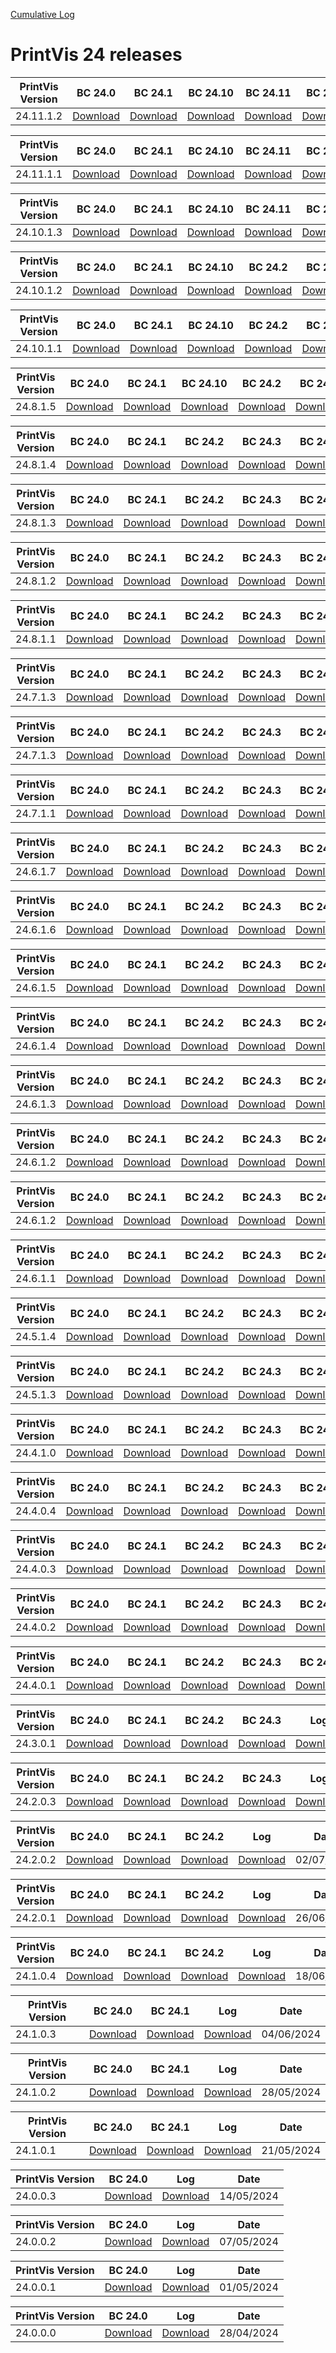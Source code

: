 [Cumulative Log](https://printvis.blob.core.windows.net/releases/pv365bc-24/PrintVis%2024%20release%20log.csv)
# PrintVis 24 releases
|PrintVis Version|BC 24.0 | BC 24.1 | BC 24.10 | BC 24.11 | BC 24.2 | BC 24.3 | BC 24.4 | BC 24.5 | BC 24.6 | BC 24.7 | BC 24.8 | BC 24.9 |Log|Date|
|---|---| ---| ---| ---| ---| ---| ---| ---| ---| ---| ---| ---|---|---|
|24.11.1.2|[Download](https://printvis.blob.core.windows.net/releases/pv365bc-24/24.11/1.2/24.0%20RuntimePackages.zip)| [Download](https://printvis.blob.core.windows.net/releases/pv365bc-24/24.11/1.2/24.1%20RuntimePackages.zip)| [Download](https://printvis.blob.core.windows.net/releases/pv365bc-24/24.11/1.2/24.10%20RuntimePackages.zip)| [Download](https://printvis.blob.core.windows.net/releases/pv365bc-24/24.11/1.2/24.11%20RuntimePackages.zip)| [Download](https://printvis.blob.core.windows.net/releases/pv365bc-24/24.11/1.2/24.2%20RuntimePackages.zip)| [Download](https://printvis.blob.core.windows.net/releases/pv365bc-24/24.11/1.2/24.3%20RuntimePackages.zip)| [Download](https://printvis.blob.core.windows.net/releases/pv365bc-24/24.11/1.2/24.4%20RuntimePackages.zip)| [Download](https://printvis.blob.core.windows.net/releases/pv365bc-24/24.11/1.2/24.5%20RuntimePackages.zip)| [Download](https://printvis.blob.core.windows.net/releases/pv365bc-24/24.11/1.2/24.6%20RuntimePackages.zip)| [Download](https://printvis.blob.core.windows.net/releases/pv365bc-24/24.11/1.2/24.7%20RuntimePackages.zip)| [Download](https://printvis.blob.core.windows.net/releases/pv365bc-24/24.11/1.2/24.8%20RuntimePackages.zip)| [Download](https://printvis.blob.core.windows.net/releases/pv365bc-24/24.11/1.2/24.9%20RuntimePackages.zip)|[Download](https://printvis.blob.core.windows.net/releases/pv365bc-24/24.11/1.2/24.11.1.2%20release%20log.csv)|26/03/2025|

|PrintVis Version|BC 24.0 | BC 24.1 | BC 24.10 | BC 24.11 | BC 24.2 | BC 24.3 | BC 24.4 | BC 24.5 | BC 24.6 | BC 24.7 | BC 24.8 | BC 24.9 |Log|Date|
|---|---| ---| ---| ---| ---| ---| ---| ---| ---| ---| ---| ---|---|---|
|24.11.1.1|[Download](https://printvis.blob.core.windows.net/releases/pv365bc-24/24.11/1.1/24.0%20RuntimePackages.zip)| [Download](https://printvis.blob.core.windows.net/releases/pv365bc-24/24.11/1.1/24.1%20RuntimePackages.zip)| [Download](https://printvis.blob.core.windows.net/releases/pv365bc-24/24.11/1.1/24.10%20RuntimePackages.zip)| [Download](https://printvis.blob.core.windows.net/releases/pv365bc-24/24.11/1.1/24.11%20RuntimePackages.zip)| [Download](https://printvis.blob.core.windows.net/releases/pv365bc-24/24.11/1.1/24.2%20RuntimePackages.zip)| [Download](https://printvis.blob.core.windows.net/releases/pv365bc-24/24.11/1.1/24.3%20RuntimePackages.zip)| [Download](https://printvis.blob.core.windows.net/releases/pv365bc-24/24.11/1.1/24.4%20RuntimePackages.zip)| [Download](https://printvis.blob.core.windows.net/releases/pv365bc-24/24.11/1.1/24.5%20RuntimePackages.zip)| [Download](https://printvis.blob.core.windows.net/releases/pv365bc-24/24.11/1.1/24.6%20RuntimePackages.zip)| [Download](https://printvis.blob.core.windows.net/releases/pv365bc-24/24.11/1.1/24.7%20RuntimePackages.zip)| [Download](https://printvis.blob.core.windows.net/releases/pv365bc-24/24.11/1.1/24.8%20RuntimePackages.zip)| [Download](https://printvis.blob.core.windows.net/releases/pv365bc-24/24.11/1.1/24.9%20RuntimePackages.zip)|[Download](https://printvis.blob.core.windows.net/releases/pv365bc-24/24.11/1.1/24.11.1.1%20release%20log.csv)|20/03/2025|

|PrintVis Version|BC 24.0 | BC 24.1 | BC 24.10 | BC 24.11 | BC 24.2 | BC 24.3 | BC 24.4 | BC 24.5 | BC 24.6 | BC 24.7 | BC 24.8 | BC 24.9 |Log|Date|
|---|---| ---| ---| ---| ---| ---| ---| ---| ---| ---| ---| ---|---|---|
|24.10.1.3|[Download](https://printvis.blob.core.windows.net/releases/pv365bc-24/24.10/1.3/24.0%20RuntimePackages.zip)| [Download](https://printvis.blob.core.windows.net/releases/pv365bc-24/24.10/1.3/24.1%20RuntimePackages.zip)| [Download](https://printvis.blob.core.windows.net/releases/pv365bc-24/24.10/1.3/24.10%20RuntimePackages.zip)| [Download](https://printvis.blob.core.windows.net/releases/pv365bc-24/24.10/1.3/24.11%20RuntimePackages.zip)| [Download](https://printvis.blob.core.windows.net/releases/pv365bc-24/24.10/1.3/24.2%20RuntimePackages.zip)| [Download](https://printvis.blob.core.windows.net/releases/pv365bc-24/24.10/1.3/24.3%20RuntimePackages.zip)| [Download](https://printvis.blob.core.windows.net/releases/pv365bc-24/24.10/1.3/24.4%20RuntimePackages.zip)| [Download](https://printvis.blob.core.windows.net/releases/pv365bc-24/24.10/1.3/24.5%20RuntimePackages.zip)| [Download](https://printvis.blob.core.windows.net/releases/pv365bc-24/24.10/1.3/24.6%20RuntimePackages.zip)| [Download](https://printvis.blob.core.windows.net/releases/pv365bc-24/24.10/1.3/24.7%20RuntimePackages.zip)| [Download](https://printvis.blob.core.windows.net/releases/pv365bc-24/24.10/1.3/24.8%20RuntimePackages.zip)| [Download](https://printvis.blob.core.windows.net/releases/pv365bc-24/24.10/1.3/24.9%20RuntimePackages.zip)|[Download](https://printvis.blob.core.windows.net/releases/pv365bc-24/24.10/1.3/24.10.1.3%20release%20log.csv)|12/03/2025|

|PrintVis Version|BC 24.0 | BC 24.1 | BC 24.10 | BC 24.2 | BC 24.3 | BC 24.4 | BC 24.5 | BC 24.6 | BC 24.7 | BC 24.8 | BC 24.9 |Log|Date|
|---|---| ---| ---| ---| ---| ---| ---| ---| ---| ---| ---|---|---|
|24.10.1.2|[Download](https://printvis.blob.core.windows.net/releases/pv365bc-24/24.10/1.2/24.0%20RuntimePackages.zip)| [Download](https://printvis.blob.core.windows.net/releases/pv365bc-24/24.10/1.2/24.1%20RuntimePackages.zip)| [Download](https://printvis.blob.core.windows.net/releases/pv365bc-24/24.10/1.2/24.10%20RuntimePackages.zip)| [Download](https://printvis.blob.core.windows.net/releases/pv365bc-24/24.10/1.2/24.2%20RuntimePackages.zip)| [Download](https://printvis.blob.core.windows.net/releases/pv365bc-24/24.10/1.2/24.3%20RuntimePackages.zip)| [Download](https://printvis.blob.core.windows.net/releases/pv365bc-24/24.10/1.2/24.4%20RuntimePackages.zip)| [Download](https://printvis.blob.core.windows.net/releases/pv365bc-24/24.10/1.2/24.5%20RuntimePackages.zip)| [Download](https://printvis.blob.core.windows.net/releases/pv365bc-24/24.10/1.2/24.6%20RuntimePackages.zip)| [Download](https://printvis.blob.core.windows.net/releases/pv365bc-24/24.10/1.2/24.7%20RuntimePackages.zip)| [Download](https://printvis.blob.core.windows.net/releases/pv365bc-24/24.10/1.2/24.8%20RuntimePackages.zip)| [Download](https://printvis.blob.core.windows.net/releases/pv365bc-24/24.10/1.2/24.9%20RuntimePackages.zip)|[Download](https://printvis.blob.core.windows.net/releases/pv365bc-24/24.10/1.2/24.10.1.2%20release%20log.csv)|05/03/2025|

|PrintVis Version|BC 24.0 | BC 24.1 | BC 24.10 | BC 24.2 | BC 24.3 | BC 24.4 | BC 24.5 | BC 24.6 | BC 24.7 | BC 24.8 | BC 24.9 |Log|Date|
|---|---| ---| ---| ---| ---| ---| ---| ---| ---| ---| ---|---|---|
|24.10.1.1|[Download](https://printvis.blob.core.windows.net/releases/pv365bc-24/24.10/1.1/24.0%20RuntimePackages.zip)| [Download](https://printvis.blob.core.windows.net/releases/pv365bc-24/24.10/1.1/24.1%20RuntimePackages.zip)| [Download](https://printvis.blob.core.windows.net/releases/pv365bc-24/24.10/1.1/24.10%20RuntimePackages.zip)| [Download](https://printvis.blob.core.windows.net/releases/pv365bc-24/24.10/1.1/24.2%20RuntimePackages.zip)| [Download](https://printvis.blob.core.windows.net/releases/pv365bc-24/24.10/1.1/24.3%20RuntimePackages.zip)| [Download](https://printvis.blob.core.windows.net/releases/pv365bc-24/24.10/1.1/24.4%20RuntimePackages.zip)| [Download](https://printvis.blob.core.windows.net/releases/pv365bc-24/24.10/1.1/24.5%20RuntimePackages.zip)| [Download](https://printvis.blob.core.windows.net/releases/pv365bc-24/24.10/1.1/24.6%20RuntimePackages.zip)| [Download](https://printvis.blob.core.windows.net/releases/pv365bc-24/24.10/1.1/24.7%20RuntimePackages.zip)| [Download](https://printvis.blob.core.windows.net/releases/pv365bc-24/24.10/1.1/24.8%20RuntimePackages.zip)| [Download](https://printvis.blob.core.windows.net/releases/pv365bc-24/24.10/1.1/24.9%20RuntimePackages.zip)|[Download](https://printvis.blob.core.windows.net/releases/pv365bc-24/24.10/1.1/24.10.1.1%20release%20log.csv)|17/02/2025|

|PrintVis Version|BC 24.0 | BC 24.1 | BC 24.10 | BC 24.2 | BC 24.3 | BC 24.4 | BC 24.5 | BC 24.6 | BC 24.7 | BC 24.8 | BC 24.9 |Log|Date|
|---|---| ---| ---| ---| ---| ---| ---| ---| ---| ---| ---|---|---|
|24.8.1.5|[Download](https://printvis.blob.core.windows.net/releases/pv365bc-24/24.8/1.5/24.0%20RuntimePackages.zip)| [Download](https://printvis.blob.core.windows.net/releases/pv365bc-24/24.8/1.5/24.1%20RuntimePackages.zip)| [Download](https://printvis.blob.core.windows.net/releases/pv365bc-24/24.8/1.5/24.10%20RuntimePackages.zip)| [Download](https://printvis.blob.core.windows.net/releases/pv365bc-24/24.8/1.5/24.2%20RuntimePackages.zip)| [Download](https://printvis.blob.core.windows.net/releases/pv365bc-24/24.8/1.5/24.3%20RuntimePackages.zip)| [Download](https://printvis.blob.core.windows.net/releases/pv365bc-24/24.8/1.5/24.4%20RuntimePackages.zip)| [Download](https://printvis.blob.core.windows.net/releases/pv365bc-24/24.8/1.5/24.5%20RuntimePackages.zip)| [Download](https://printvis.blob.core.windows.net/releases/pv365bc-24/24.8/1.5/24.6%20RuntimePackages.zip)| [Download](https://printvis.blob.core.windows.net/releases/pv365bc-24/24.8/1.5/24.7%20RuntimePackages.zip)| [Download](https://printvis.blob.core.windows.net/releases/pv365bc-24/24.8/1.5/24.8%20RuntimePackages.zip)| [Download](https://printvis.blob.core.windows.net/releases/pv365bc-24/24.8/1.5/24.9%20RuntimePackages.zip)|[Download](https://printvis.blob.core.windows.net/releases/pv365bc-24/24.8/1.5/24.8.1.5%20release%20log.csv)|07/02/2025|

|PrintVis Version|BC 24.0 | BC 24.1 | BC 24.2 | BC 24.3 | BC 24.4 | BC 24.5 | BC 24.6 | BC 24.7 | BC 24.8 | BC 24.9 |Log|Date|
|---|---| ---| ---| ---| ---| ---| ---| ---| ---| ---|---|---|
|24.8.1.4|[Download](https://printvis.blob.core.windows.net/releases/pv365bc-24/24.8/1.4/24.0%20RuntimePackages.zip)| [Download](https://printvis.blob.core.windows.net/releases/pv365bc-24/24.8/1.4/24.1%20RuntimePackages.zip)| [Download](https://printvis.blob.core.windows.net/releases/pv365bc-24/24.8/1.4/24.2%20RuntimePackages.zip)| [Download](https://printvis.blob.core.windows.net/releases/pv365bc-24/24.8/1.4/24.3%20RuntimePackages.zip)| [Download](https://printvis.blob.core.windows.net/releases/pv365bc-24/24.8/1.4/24.4%20RuntimePackages.zip)| [Download](https://printvis.blob.core.windows.net/releases/pv365bc-24/24.8/1.4/24.5%20RuntimePackages.zip)| [Download](https://printvis.blob.core.windows.net/releases/pv365bc-24/24.8/1.4/24.6%20RuntimePackages.zip)| [Download](https://printvis.blob.core.windows.net/releases/pv365bc-24/24.8/1.4/24.7%20RuntimePackages.zip)| [Download](https://printvis.blob.core.windows.net/releases/pv365bc-24/24.8/1.4/24.8%20RuntimePackages.zip)| [Download](https://printvis.blob.core.windows.net/releases/pv365bc-24/24.8/1.4/24.9%20RuntimePackages.zip)|[Download](https://printvis.blob.core.windows.net/releases/pv365bc-24/24.8/1.4/24.8.1.4%20release%20log.csv)|30/01/2025|

|PrintVis Version|BC 24.0 | BC 24.1 | BC 24.2 | BC 24.3 | BC 24.4 | BC 24.5 | BC 24.6 | BC 24.7 | BC 24.8 |Log|Date|
|---|---| ---| ---| ---| ---| ---| ---| ---| ---|---|---|
|24.8.1.3|[Download](https://printvis.blob.core.windows.net/releases/pv365bc-24/24.8/1.3/24.0%20RuntimePackages.zip)| [Download](https://printvis.blob.core.windows.net/releases/pv365bc-24/24.8/1.3/24.1%20RuntimePackages.zip)| [Download](https://printvis.blob.core.windows.net/releases/pv365bc-24/24.8/1.3/24.2%20RuntimePackages.zip)| [Download](https://printvis.blob.core.windows.net/releases/pv365bc-24/24.8/1.3/24.3%20RuntimePackages.zip)| [Download](https://printvis.blob.core.windows.net/releases/pv365bc-24/24.8/1.3/24.4%20RuntimePackages.zip)| [Download](https://printvis.blob.core.windows.net/releases/pv365bc-24/24.8/1.3/24.5%20RuntimePackages.zip)| [Download](https://printvis.blob.core.windows.net/releases/pv365bc-24/24.8/1.3/24.6%20RuntimePackages.zip)| [Download](https://printvis.blob.core.windows.net/releases/pv365bc-24/24.8/1.3/24.7%20RuntimePackages.zip)| [Download](https://printvis.blob.core.windows.net/releases/pv365bc-24/24.8/1.3/24.8%20RuntimePackages.zip)|[Download](https://printvis.blob.core.windows.net/releases/pv365bc-24/24.8/1.3/24.8.1.3%20release%20log.csv)|22/01/2025|

|PrintVis Version|BC 24.0 | BC 24.1 | BC 24.2 | BC 24.3 | BC 24.4 | BC 24.5 | BC 24.6 | BC 24.7 | BC 24.8 |Log|Date|
|---|---| ---| ---| ---| ---| ---| ---| ---| ---|---|---|
|24.8.1.2|[Download](https://printvis.blob.core.windows.net/releases/pv365bc-24/24.8/1.2/24.0%20RuntimePackages.zip)| [Download](https://printvis.blob.core.windows.net/releases/pv365bc-24/24.8/1.2/24.1%20RuntimePackages.zip)| [Download](https://printvis.blob.core.windows.net/releases/pv365bc-24/24.8/1.2/24.2%20RuntimePackages.zip)| [Download](https://printvis.blob.core.windows.net/releases/pv365bc-24/24.8/1.2/24.3%20RuntimePackages.zip)| [Download](https://printvis.blob.core.windows.net/releases/pv365bc-24/24.8/1.2/24.4%20RuntimePackages.zip)| [Download](https://printvis.blob.core.windows.net/releases/pv365bc-24/24.8/1.2/24.5%20RuntimePackages.zip)| [Download](https://printvis.blob.core.windows.net/releases/pv365bc-24/24.8/1.2/24.6%20RuntimePackages.zip)| [Download](https://printvis.blob.core.windows.net/releases/pv365bc-24/24.8/1.2/24.7%20RuntimePackages.zip)| [Download](https://printvis.blob.core.windows.net/releases/pv365bc-24/24.8/1.2/24.8%20RuntimePackages.zip)|[Download](https://printvis.blob.core.windows.net/releases/pv365bc-24/24.8/1.2/24.8.1.2%20release%20log.csv)|15/01/2025|

|PrintVis Version|BC 24.0 | BC 24.1 | BC 24.2 | BC 24.3 | BC 24.4 | BC 24.5 | BC 24.6 | BC 24.7 | BC 24.8 |Log|Date|
|---|---| ---| ---| ---| ---| ---| ---| ---| ---|---|---|
|24.8.1.1|[Download](https://printvis.blob.core.windows.net/releases/pv365bc-24/24.8/1.1/24.0%20RuntimePackages.zip)| [Download](https://printvis.blob.core.windows.net/releases/pv365bc-24/24.8/1.1/24.1%20RuntimePackages.zip)| [Download](https://printvis.blob.core.windows.net/releases/pv365bc-24/24.8/1.1/24.2%20RuntimePackages.zip)| [Download](https://printvis.blob.core.windows.net/releases/pv365bc-24/24.8/1.1/24.3%20RuntimePackages.zip)| [Download](https://printvis.blob.core.windows.net/releases/pv365bc-24/24.8/1.1/24.4%20RuntimePackages.zip)| [Download](https://printvis.blob.core.windows.net/releases/pv365bc-24/24.8/1.1/24.5%20RuntimePackages.zip)| [Download](https://printvis.blob.core.windows.net/releases/pv365bc-24/24.8/1.1/24.6%20RuntimePackages.zip)| [Download](https://printvis.blob.core.windows.net/releases/pv365bc-24/24.8/1.1/24.7%20RuntimePackages.zip)| [Download](https://printvis.blob.core.windows.net/releases/pv365bc-24/24.8/1.1/24.8%20RuntimePackages.zip)|[Download](https://printvis.blob.core.windows.net/releases/pv365bc-24/24.8/1.1/24.8.1.1%20release%20log.csv)|08/01/2025|

|PrintVis Version|BC 24.0 | BC 24.1 | BC 24.2 | BC 24.3 | BC 24.4 | BC 24.5 | BC 24.6 | BC 24.7 | BC 24.8 |Log|Date|
|---|---| ---| ---| ---| ---| ---| ---| ---| ---|---|---|
|24.7.1.3|[Download](https://printvis.blob.core.windows.net/releases/pv365bc-24/24.7/1.3/24.0%20RuntimePackages.zip)| [Download](https://printvis.blob.core.windows.net/releases/pv365bc-24/24.7/1.3/24.1%20RuntimePackages.zip)| [Download](https://printvis.blob.core.windows.net/releases/pv365bc-24/24.7/1.3/24.2%20RuntimePackages.zip)| [Download](https://printvis.blob.core.windows.net/releases/pv365bc-24/24.7/1.3/24.3%20RuntimePackages.zip)| [Download](https://printvis.blob.core.windows.net/releases/pv365bc-24/24.7/1.3/24.4%20RuntimePackages.zip)| [Download](https://printvis.blob.core.windows.net/releases/pv365bc-24/24.7/1.3/24.5%20RuntimePackages.zip)| [Download](https://printvis.blob.core.windows.net/releases/pv365bc-24/24.7/1.3/24.6%20RuntimePackages.zip)| [Download](https://printvis.blob.core.windows.net/releases/pv365bc-24/24.7/1.3/24.7%20RuntimePackages.zip)| [Download](https://printvis.blob.core.windows.net/releases/pv365bc-24/24.7/1.3/24.8%20RuntimePackages.zip)|[Download](https://printvis.blob.core.windows.net/releases/pv365bc-24/24.7/1.3/24.7.1.3%20release%20log.csv)|24/12/2024|

|PrintVis Version|BC 24.0 | BC 24.1 | BC 24.2 | BC 24.3 | BC 24.4 | BC 24.5 | BC 24.6 | BC 24.7 | BC 24.8 |Log|Date|
|---|---| ---| ---| ---| ---| ---| ---| ---| ---|---|---|
|24.7.1.3|[Download](https://printvis.blob.core.windows.net/releases/pv365bc-24/24.7/1.3/24.0%20RuntimePackages.zip)| [Download](https://printvis.blob.core.windows.net/releases/pv365bc-24/24.7/1.3/24.1%20RuntimePackages.zip)| [Download](https://printvis.blob.core.windows.net/releases/pv365bc-24/24.7/1.3/24.2%20RuntimePackages.zip)| [Download](https://printvis.blob.core.windows.net/releases/pv365bc-24/24.7/1.3/24.3%20RuntimePackages.zip)| [Download](https://printvis.blob.core.windows.net/releases/pv365bc-24/24.7/1.3/24.4%20RuntimePackages.zip)| [Download](https://printvis.blob.core.windows.net/releases/pv365bc-24/24.7/1.3/24.5%20RuntimePackages.zip)| [Download](https://printvis.blob.core.windows.net/releases/pv365bc-24/24.7/1.3/24.6%20RuntimePackages.zip)| [Download](https://printvis.blob.core.windows.net/releases/pv365bc-24/24.7/1.3/24.7%20RuntimePackages.zip)| [Download](https://printvis.blob.core.windows.net/releases/pv365bc-24/24.7/1.3/24.8%20RuntimePackages.zip)|[Download](https://printvis.blob.core.windows.net/releases/pv365bc-24/24.7/1.3/24.7.1.3%20release%20log.csv)|20/12/2024|

|PrintVis Version|BC 24.0 | BC 24.1 | BC 24.2 | BC 24.3 | BC 24.4 | BC 24.5 | BC 24.6 | BC 24.7 |Log|Date|
|---|---| ---| ---| ---| ---| ---| ---| ---|---|---|
|24.7.1.1|[Download](https://printvis.blob.core.windows.net/releases/pv365bc-24/24.7/1.1/24.0%20RuntimePackages.zip)| [Download](https://printvis.blob.core.windows.net/releases/pv365bc-24/24.7/1.1/24.1%20RuntimePackages.zip)| [Download](https://printvis.blob.core.windows.net/releases/pv365bc-24/24.7/1.1/24.2%20RuntimePackages.zip)| [Download](https://printvis.blob.core.windows.net/releases/pv365bc-24/24.7/1.1/24.3%20RuntimePackages.zip)| [Download](https://printvis.blob.core.windows.net/releases/pv365bc-24/24.7/1.1/24.4%20RuntimePackages.zip)| [Download](https://printvis.blob.core.windows.net/releases/pv365bc-24/24.7/1.1/24.5%20RuntimePackages.zip)| [Download](https://printvis.blob.core.windows.net/releases/pv365bc-24/24.7/1.1/24.6%20RuntimePackages.zip)| [Download](https://printvis.blob.core.windows.net/releases/pv365bc-24/24.7/1.1/24.7%20RuntimePackages.zip)|[Download](https://printvis.blob.core.windows.net/releases/pv365bc-24/24.7/1.1/24.7.1.1%20release%20log.csv)|29/11/2024|

|PrintVis Version|BC 24.0 | BC 24.1 | BC 24.2 | BC 24.3 | BC 24.4 | BC 24.5 | BC 24.6 | BC 24.7 |Log|Date|
|---|---| ---| ---| ---| ---| ---| ---| ---|---|---|
|24.6.1.7|[Download](https://printvis.blob.core.windows.net/releases/pv365bc-24/24.6/1.7/24.0%20RuntimePackages.zip)| [Download](https://printvis.blob.core.windows.net/releases/pv365bc-24/24.6/1.7/24.1%20RuntimePackages.zip)| [Download](https://printvis.blob.core.windows.net/releases/pv365bc-24/24.6/1.7/24.2%20RuntimePackages.zip)| [Download](https://printvis.blob.core.windows.net/releases/pv365bc-24/24.6/1.7/24.3%20RuntimePackages.zip)| [Download](https://printvis.blob.core.windows.net/releases/pv365bc-24/24.6/1.7/24.4%20RuntimePackages.zip)| [Download](https://printvis.blob.core.windows.net/releases/pv365bc-24/24.6/1.7/24.5%20RuntimePackages.zip)| [Download](https://printvis.blob.core.windows.net/releases/pv365bc-24/24.6/1.7/24.6%20RuntimePackages.zip)| [Download](https://printvis.blob.core.windows.net/releases/pv365bc-24/24.6/1.7/24.7%20RuntimePackages.zip)|[Download](https://printvis.blob.core.windows.net/releases/pv365bc-24/24.6/1.7/24.6.1.7%20release%20log.csv)|21/11/2024|

|PrintVis Version|BC 24.0 | BC 24.1 | BC 24.2 | BC 24.3 | BC 24.4 | BC 24.5 | BC 24.6 | BC 24.7 |Log|Date|
|---|---| ---| ---| ---| ---| ---| ---| ---|---|---|
|24.6.1.6|[Download](https://printvis.blob.core.windows.net/releases/pv365bc-24/24.6/1.6/24.0%20RuntimePackages.zip)| [Download](https://printvis.blob.core.windows.net/releases/pv365bc-24/24.6/1.6/24.1%20RuntimePackages.zip)| [Download](https://printvis.blob.core.windows.net/releases/pv365bc-24/24.6/1.6/24.2%20RuntimePackages.zip)| [Download](https://printvis.blob.core.windows.net/releases/pv365bc-24/24.6/1.6/24.3%20RuntimePackages.zip)| [Download](https://printvis.blob.core.windows.net/releases/pv365bc-24/24.6/1.6/24.4%20RuntimePackages.zip)| [Download](https://printvis.blob.core.windows.net/releases/pv365bc-24/24.6/1.6/24.5%20RuntimePackages.zip)| [Download](https://printvis.blob.core.windows.net/releases/pv365bc-24/24.6/1.6/24.6%20RuntimePackages.zip)| [Download](https://printvis.blob.core.windows.net/releases/pv365bc-24/24.6/1.6/24.7%20RuntimePackages.zip)|[Download](https://printvis.blob.core.windows.net/releases/pv365bc-24/24.6/1.6/24.6.1.6%20release%20log.csv)|14/11/2024|

|PrintVis Version|BC 24.0 | BC 24.1 | BC 24.2 | BC 24.3 | BC 24.4 | BC 24.5 | BC 24.6 | BC 24.7 |Log|Date|
|---|---| ---| ---| ---| ---| ---| ---| ---|---|---|
|24.6.1.5|[Download](https://printvis.blob.core.windows.net/releases/pv365bc-24/24.6/1.5/24.0%20RuntimePackages.zip)| [Download](https://printvis.blob.core.windows.net/releases/pv365bc-24/24.6/1.5/24.1%20RuntimePackages.zip)| [Download](https://printvis.blob.core.windows.net/releases/pv365bc-24/24.6/1.5/24.2%20RuntimePackages.zip)| [Download](https://printvis.blob.core.windows.net/releases/pv365bc-24/24.6/1.5/24.3%20RuntimePackages.zip)| [Download](https://printvis.blob.core.windows.net/releases/pv365bc-24/24.6/1.5/24.4%20RuntimePackages.zip)| [Download](https://printvis.blob.core.windows.net/releases/pv365bc-24/24.6/1.5/24.5%20RuntimePackages.zip)| [Download](https://printvis.blob.core.windows.net/releases/pv365bc-24/24.6/1.5/24.6%20RuntimePackages.zip)| [Download](https://printvis.blob.core.windows.net/releases/pv365bc-24/24.6/1.5/24.7%20RuntimePackages.zip)|[Download](https://printvis.blob.core.windows.net/releases/pv365bc-24/24.6/1.5/24.6.1.5%20release%20log.csv)|05/11/2024|

|PrintVis Version|BC 24.0 | BC 24.1 | BC 24.2 | BC 24.3 | BC 24.4 | BC 24.5 | BC 24.6 |Log|Date|
|---|---| ---| ---| ---| ---| ---| ---|---|---|
|24.6.1.4|[Download](https://printvis.blob.core.windows.net/releases/pv365bc-24/24.6/1.4/24.0%20RuntimePackages.zip)| [Download](https://printvis.blob.core.windows.net/releases/pv365bc-24/24.6/1.4/24.1%20RuntimePackages.zip)| [Download](https://printvis.blob.core.windows.net/releases/pv365bc-24/24.6/1.4/24.2%20RuntimePackages.zip)| [Download](https://printvis.blob.core.windows.net/releases/pv365bc-24/24.6/1.4/24.3%20RuntimePackages.zip)| [Download](https://printvis.blob.core.windows.net/releases/pv365bc-24/24.6/1.4/24.4%20RuntimePackages.zip)| [Download](https://printvis.blob.core.windows.net/releases/pv365bc-24/24.6/1.4/24.5%20RuntimePackages.zip)| [Download](https://printvis.blob.core.windows.net/releases/pv365bc-24/24.6/1.4/24.6%20RuntimePackages.zip)|[Download](https://printvis.blob.core.windows.net/releases/pv365bc-24/24.6/1.4/24.6.1.4%20release%20log.csv)|29/10/2024|

|PrintVis Version|BC 24.0 | BC 24.1 | BC 24.2 | BC 24.3 | BC 24.4 | BC 24.5 | BC 24.6 |Log|Date|
|---|---| ---| ---| ---| ---| ---| ---|---|---|
|24.6.1.3|[Download](https://printvis.blob.core.windows.net/releases/pv365bc-24/24.6/1.3/24.0%20RuntimePackages.zip)| [Download](https://printvis.blob.core.windows.net/releases/pv365bc-24/24.6/1.3/24.1%20RuntimePackages.zip)| [Download](https://printvis.blob.core.windows.net/releases/pv365bc-24/24.6/1.3/24.2%20RuntimePackages.zip)| [Download](https://printvis.blob.core.windows.net/releases/pv365bc-24/24.6/1.3/24.3%20RuntimePackages.zip)| [Download](https://printvis.blob.core.windows.net/releases/pv365bc-24/24.6/1.3/24.4%20RuntimePackages.zip)| [Download](https://printvis.blob.core.windows.net/releases/pv365bc-24/24.6/1.3/24.5%20RuntimePackages.zip)| [Download](https://printvis.blob.core.windows.net/releases/pv365bc-24/24.6/1.3/24.6%20RuntimePackages.zip)|[Download](https://printvis.blob.core.windows.net/releases/pv365bc-24/24.6/1.3/24.6.1.3%20release%20log.csv)|24/10/2024|

|PrintVis Version|BC 24.0 | BC 24.1 | BC 24.2 | BC 24.3 | BC 24.4 | BC 24.5 | BC 24.6 |Log|Date|
|---|---| ---| ---| ---| ---| ---| ---|---|---|
|24.6.1.2|[Download](https://printvis.blob.core.windows.net/releases/pv365bc-24/24.6/1.2/24.0%20RuntimePackages.zip)| [Download](https://printvis.blob.core.windows.net/releases/pv365bc-24/24.6/1.2/24.1%20RuntimePackages.zip)| [Download](https://printvis.blob.core.windows.net/releases/pv365bc-24/24.6/1.2/24.2%20RuntimePackages.zip)| [Download](https://printvis.blob.core.windows.net/releases/pv365bc-24/24.6/1.2/24.3%20RuntimePackages.zip)| [Download](https://printvis.blob.core.windows.net/releases/pv365bc-24/24.6/1.2/24.4%20RuntimePackages.zip)| [Download](https://printvis.blob.core.windows.net/releases/pv365bc-24/24.6/1.2/24.5%20RuntimePackages.zip)| [Download](https://printvis.blob.core.windows.net/releases/pv365bc-24/24.6/1.2/24.6%20RuntimePackages.zip)|[Download](https://printvis.blob.core.windows.net/releases/pv365bc-24/24.6/1.2/24.6.1.2%20release%20log.csv)|22/10/2024|

|PrintVis Version|BC 24.0 | BC 24.1 | BC 24.2 | BC 24.3 | BC 24.4 | BC 24.5 | BC 24.6 |Log|Date|
|---|---| ---| ---| ---| ---| ---| ---|---|---|
|24.6.1.2|[Download](https://printvis.blob.core.windows.net/releases/pv365bc-24/24.6/1.2/24.0%20RuntimePackages.zip)| [Download](https://printvis.blob.core.windows.net/releases/pv365bc-24/24.6/1.2/24.1%20RuntimePackages.zip)| [Download](https://printvis.blob.core.windows.net/releases/pv365bc-24/24.6/1.2/24.2%20RuntimePackages.zip)| [Download](https://printvis.blob.core.windows.net/releases/pv365bc-24/24.6/1.2/24.3%20RuntimePackages.zip)| [Download](https://printvis.blob.core.windows.net/releases/pv365bc-24/24.6/1.2/24.4%20RuntimePackages.zip)| [Download](https://printvis.blob.core.windows.net/releases/pv365bc-24/24.6/1.2/24.5%20RuntimePackages.zip)| [Download](https://printvis.blob.core.windows.net/releases/pv365bc-24/24.6/1.2/24.6%20RuntimePackages.zip)|[Download](https://printvis.blob.core.windows.net/releases/pv365bc-24/24.6/1.2/24.6.1.2%20release%20log.csv)|15/10/2024|

|PrintVis Version|BC 24.0 | BC 24.1 | BC 24.2 | BC 24.3 | BC 24.4 | BC 24.5 | BC 24.6 |Log|Date|
|---|---| ---| ---| ---| ---| ---| ---|---|---|
|24.6.1.1|[Download](https://printvis.blob.core.windows.net/releases/pv365bc-24/24.6/1.1/24.0%20RuntimePackages.zip)| [Download](https://printvis.blob.core.windows.net/releases/pv365bc-24/24.6/1.1/24.1%20RuntimePackages.zip)| [Download](https://printvis.blob.core.windows.net/releases/pv365bc-24/24.6/1.1/24.2%20RuntimePackages.zip)| [Download](https://printvis.blob.core.windows.net/releases/pv365bc-24/24.6/1.1/24.3%20RuntimePackages.zip)| [Download](https://printvis.blob.core.windows.net/releases/pv365bc-24/24.6/1.1/24.4%20RuntimePackages.zip)| [Download](https://printvis.blob.core.windows.net/releases/pv365bc-24/24.6/1.1/24.5%20RuntimePackages.zip)| [Download](https://printvis.blob.core.windows.net/releases/pv365bc-24/24.6/1.1/24.6%20RuntimePackages.zip)|[Download](https://printvis.blob.core.windows.net/releases/pv365bc-24/24.6/1.1/24.6.1.1%20release%20log.csv)|10/10/2024|

|PrintVis Version|BC 24.0 | BC 24.1 | BC 24.2 | BC 24.3 | BC 24.4 | BC 24.5 |Log|Date|
|---|---| ---| ---| ---| ---| ---|---|---|
|24.5.1.4|[Download](https://printvis.blob.core.windows.net/releases/pv365bc-24/24.5/1.4/24.0%20RuntimePackages.zip)| [Download](https://printvis.blob.core.windows.net/releases/pv365bc-24/24.5/1.4/24.1%20RuntimePackages.zip)| [Download](https://printvis.blob.core.windows.net/releases/pv365bc-24/24.5/1.4/24.2%20RuntimePackages.zip)| [Download](https://printvis.blob.core.windows.net/releases/pv365bc-24/24.5/1.4/24.3%20RuntimePackages.zip)| [Download](https://printvis.blob.core.windows.net/releases/pv365bc-24/24.5/1.4/24.4%20RuntimePackages.zip)| [Download](https://printvis.blob.core.windows.net/releases/pv365bc-24/24.5/1.4/24.5%20RuntimePackages.zip)|[Download](https://printvis.blob.core.windows.net/releases/pv365bc-24/24.5/1.4/24.5.1.4%20release%20log.csv)|26/09/2024|

|PrintVis Version|BC 24.0 | BC 24.1 | BC 24.2 | BC 24.3 | BC 24.4 | BC 24.5 |Log|Date|
|---|---| ---| ---| ---| ---| ---|---|---|
|24.5.1.3|[Download](https://printvis.blob.core.windows.net/releases/pv365bc-24/24.5/1.3/24.0%20RuntimePackages.zip)| [Download](https://printvis.blob.core.windows.net/releases/pv365bc-24/24.5/1.3/24.1%20RuntimePackages.zip)| [Download](https://printvis.blob.core.windows.net/releases/pv365bc-24/24.5/1.3/24.2%20RuntimePackages.zip)| [Download](https://printvis.blob.core.windows.net/releases/pv365bc-24/24.5/1.3/24.3%20RuntimePackages.zip)| [Download](https://printvis.blob.core.windows.net/releases/pv365bc-24/24.5/1.3/24.4%20RuntimePackages.zip)| [Download](https://printvis.blob.core.windows.net/releases/pv365bc-24/24.5/1.3/24.5%20RuntimePackages.zip)|[Download](https://printvis.blob.core.windows.net/releases/pv365bc-24/24.5/1.3/24.5.1.3%20release%20log.csv)|20/09/2024|

|PrintVis Version|BC 24.0 | BC 24.1 | BC 24.2 | BC 24.3 | BC 24.4 |Log|Date|
|---|---| ---| ---| ---| ---|---|---|
|24.4.1.0|[Download](https://printvis.blob.core.windows.net/releases/pv365bc-24/24.4/1.0/24.0%20RuntimePackages.zip)| [Download](https://printvis.blob.core.windows.net/releases/pv365bc-24/24.4/1.0/24.1%20RuntimePackages.zip)| [Download](https://printvis.blob.core.windows.net/releases/pv365bc-24/24.4/1.0/24.2%20RuntimePackages.zip)| [Download](https://printvis.blob.core.windows.net/releases/pv365bc-24/24.4/1.0/24.3%20RuntimePackages.zip)| [Download](https://printvis.blob.core.windows.net/releases/pv365bc-24/24.4/1.0/24.4%20RuntimePackages.zip)|[Download](https://printvis.blob.core.windows.net/releases/pv365bc-24/24.4/1.0/24.4.1.0%20release%20log.csv)|10/09/2024|

|PrintVis Version|BC 24.0 | BC 24.1 | BC 24.2 | BC 24.3 | BC 24.4 |Log|Date|
|---|---| ---| ---| ---| ---|---|---|
|24.4.0.4|[Download](https://printvis.blob.core.windows.net/releases/pv365bc-24/24.4/0.4/24.0%20RuntimePackages.zip)| [Download](https://printvis.blob.core.windows.net/releases/pv365bc-24/24.4/0.4/24.1%20RuntimePackages.zip)| [Download](https://printvis.blob.core.windows.net/releases/pv365bc-24/24.4/0.4/24.2%20RuntimePackages.zip)| [Download](https://printvis.blob.core.windows.net/releases/pv365bc-24/24.4/0.4/24.3%20RuntimePackages.zip)| [Download](https://printvis.blob.core.windows.net/releases/pv365bc-24/24.4/0.4/24.4%20RuntimePackages.zip)|[Download](https://printvis.blob.core.windows.net/releases/pv365bc-24/24.4/0.4/24.4.0.4%20release%20log.csv)|03/09/2024|

|PrintVis Version|BC 24.0 | BC 24.1 | BC 24.2 | BC 24.3 | BC 24.4 |Log|Date|
|---|---| ---| ---| ---| ---|---|---|
|24.4.0.3|[Download](https://printvis.blob.core.windows.net/releases/pv365bc-24/24.4/0.3/24.0%20RuntimePackages.zip)| [Download](https://printvis.blob.core.windows.net/releases/pv365bc-24/24.4/0.3/24.1%20RuntimePackages.zip)| [Download](https://printvis.blob.core.windows.net/releases/pv365bc-24/24.4/0.3/24.2%20RuntimePackages.zip)| [Download](https://printvis.blob.core.windows.net/releases/pv365bc-24/24.4/0.3/24.3%20RuntimePackages.zip)| [Download](https://printvis.blob.core.windows.net/releases/pv365bc-24/24.4/0.3/24.4%20RuntimePackages.zip)|[Download](https://printvis.blob.core.windows.net/releases/pv365bc-24/24.4/0.3/24.4.0.3%20release%20log.csv)|27/08/2024|

|PrintVis Version|BC 24.0 | BC 24.1 | BC 24.2 | BC 24.3 | BC 24.4 |Log|Date|
|---|---| ---| ---| ---| ---|---|---|
|24.4.0.2|[Download](https://printvis.blob.core.windows.net/releases/pv365bc-24/24.4/0.2/24.0%20RuntimePackages.zip)| [Download](https://printvis.blob.core.windows.net/releases/pv365bc-24/24.4/0.2/24.1%20RuntimePackages.zip)| [Download](https://printvis.blob.core.windows.net/releases/pv365bc-24/24.4/0.2/24.2%20RuntimePackages.zip)| [Download](https://printvis.blob.core.windows.net/releases/pv365bc-24/24.4/0.2/24.3%20RuntimePackages.zip)| [Download](https://printvis.blob.core.windows.net/releases/pv365bc-24/24.4/0.2/24.4%20RuntimePackages.zip)|[Download](https://printvis.blob.core.windows.net/releases/pv365bc-24/24.4/0.2/24.4.0.2%20release%20log.csv)|20/08/2024|

|PrintVis Version|BC 24.0 | BC 24.1 | BC 24.2 | BC 24.3 | BC 24.4 |Log|Date|
|---|---| ---| ---| ---| ---|---|---|
|24.4.0.1|[Download](https://printvis.blob.core.windows.net/releases/pv365bc-24/24.4/0.1/24.0%20RuntimePackages.zip)| [Download](https://printvis.blob.core.windows.net/releases/pv365bc-24/24.4/0.1/24.1%20RuntimePackages.zip)| [Download](https://printvis.blob.core.windows.net/releases/pv365bc-24/24.4/0.1/24.2%20RuntimePackages.zip)| [Download](https://printvis.blob.core.windows.net/releases/pv365bc-24/24.4/0.1/24.3%20RuntimePackages.zip)| [Download](https://printvis.blob.core.windows.net/releases/pv365bc-24/24.4/0.1/24.4%20RuntimePackages.zip)|[Download](https://printvis.blob.core.windows.net/releases/pv365bc-24/24.4/0.1/24.4.0.1%20release%20log.csv)|06/08/2024|

|PrintVis Version|BC 24.0 | BC 24.1 | BC 24.2 | BC 24.3 |Log|Date|
|---|---| ---| ---| ---|---|---|
|24.3.0.1|[Download](https://printvis.blob.core.windows.net/releases/pv365bc-24/24.3/0.1/24.0%20RuntimePackages.zip)| [Download](https://printvis.blob.core.windows.net/releases/pv365bc-24/24.3/0.1/24.1%20RuntimePackages.zip)| [Download](https://printvis.blob.core.windows.net/releases/pv365bc-24/24.3/0.1/24.2%20RuntimePackages.zip)| [Download](https://printvis.blob.core.windows.net/releases/pv365bc-24/24.3/0.1/24.3%20RuntimePackages.zip)|[Download](https://printvis.blob.core.windows.net/releases/pv365bc-24/24.3/0.1/24.3.0.1%20release%20log.csv)|23/07/2024|


|PrintVis Version|BC 24.0 | BC 24.1 | BC 24.2 | BC 24.3 |Log|Date|
|---|---| ---| ---| ---|---|---|
|24.2.0.3|[Download](https://printvis.blob.core.windows.net/releases/pv365bc-24/24.2/0.3/24.0%20RuntimePackages.zip)| [Download](https://printvis.blob.core.windows.net/releases/pv365bc-24/24.2/0.3/24.1%20RuntimePackages.zip)| [Download](https://printvis.blob.core.windows.net/releases/pv365bc-24/24.2/0.3/24.2%20RuntimePackages.zip)| [Download](https://printvis.blob.core.windows.net/releases/pv365bc-24/24.2/0.3/24.3%20RuntimePackages.zip)|[Download](https://printvis.blob.core.windows.net/releases/pv365bc-24/24.2/0.3/24.2.0.3%20release%20log.csv)|09/07/2024|

|PrintVis Version|BC 24.0 | BC 24.1 | BC 24.2 |Log|Date|
|---|---| ---| ---|---|---|
|24.2.0.2|[Download](https://printvis.blob.core.windows.net/releases/pv365bc-24/24.2/0.2/24.0%20RuntimePackages.zip)| [Download](https://printvis.blob.core.windows.net/releases/pv365bc-24/24.2/0.2/24.1%20RuntimePackages.zip)| [Download](https://printvis.blob.core.windows.net/releases/pv365bc-24/24.2/0.2/24.2%20RuntimePackages.zip)|[Download](https://printvis.blob.core.windows.net/releases/pv365bc-24/24.2/0.2/24.2.0.2%20release%20log.csv)|02/07/2024|

|PrintVis Version|BC 24.0 | BC 24.1 | BC 24.2 |Log|Date|
|---|---| ---| ---|---|---|
|24.2.0.1|[Download](https://printvis.blob.core.windows.net/releases/pv365bc-24/24.2/0.1/24.0%20RuntimePackages.zip)| [Download](https://printvis.blob.core.windows.net/releases/pv365bc-24/24.2/0.1/24.1%20RuntimePackages.zip)| [Download](https://printvis.blob.core.windows.net/releases/pv365bc-24/24.2/0.1/24.2%20RuntimePackages.zip)|[Download](https://printvis.blob.core.windows.net/releases/pv365bc-24/24.2/0.1/24.2.0.1%20release%20log.csv)|26/06/2024|

|PrintVis Version|BC 24.0 | BC 24.1 | BC 24.2 |Log|Date|
|---|---| ---| ---|---|---|
|24.1.0.4|[Download](https://printvis.blob.core.windows.net/releases/pv365bc-24/24.1/0.4/24.0%20RuntimePackages.zip)| [Download](https://printvis.blob.core.windows.net/releases/pv365bc-24/24.1/0.4/24.1%20RuntimePackages.zip)| [Download](https://printvis.blob.core.windows.net/releases/pv365bc-24/24.1/0.4/24.2%20RuntimePackages.zip)|[Download](https://printvis.blob.core.windows.net/releases/pv365bc-24/24.1/0.4/24.1.0.4%20release%20log.csv)|18/06/2024|

|PrintVis Version|BC 24.0 | BC 24.1 |Log|Date|
|---|---| ---|---|---|
|24.1.0.3|[Download](https://printvis.blob.core.windows.net/releases/pv365bc-24/24.1/0.3/24.0%20RuntimePackages.zip)| [Download](https://printvis.blob.core.windows.net/releases/pv365bc-24/24.1/0.3/24.1%20RuntimePackages.zip)|[Download](https://printvis.blob.core.windows.net/releases/pv365bc-24/24.1/0.3/24.1.0.3%20release%20log.csv)|04/06/2024|

|PrintVis Version|BC 24.0 | BC 24.1 |Log|Date|
|---|---| ---|---|---|
|24.1.0.2|[Download](https://printvis.blob.core.windows.net/releases/pv365bc-24/24.1/0.2/24.0%20RuntimePackages.zip)| [Download](https://printvis.blob.core.windows.net/releases/pv365bc-24/24.1/0.2/24.1%20RuntimePackages.zip)|[Download](https://printvis.blob.core.windows.net/releases/pv365bc-24/24.1/0.2/24.1.0.2%20release%20log.csv)|28/05/2024|

|PrintVis Version|BC 24.0 | BC 24.1 |Log|Date|
|---|---| ---|---|---|
|24.1.0.1|[Download](https://printvis.blob.core.windows.net/releases/pv365bc-24/24.1/0.1/24.0%20RuntimePackages.zip)| [Download](https://printvis.blob.core.windows.net/releases/pv365bc-24/24.1/0.1/24.1%20RuntimePackages.zip)|[Download](https://printvis.blob.core.windows.net/releases/pv365bc-24/24.1/0.1/24.1.0.1%20release%20log.csv)|21/05/2024|

|PrintVis Version|BC 24.0 |Log|Date|
|---|---|---|---|
|24.0.0.3|[Download](https://printvis.blob.core.windows.net/releases/pv365bc-24/24.0/0.3/24.0%20RuntimePackages.zip)|[Download](https://printvis.blob.core.windows.net/releases/pv365bc-24/24.0/0.3/24.0.0.3%20release%20log.csv)|14/05/2024|

|PrintVis Version|BC 24.0 |Log|Date|
|---|---|---|---|
|24.0.0.2|[Download](https://printvis.blob.core.windows.net/releases/pv365bc-24/24.0/0.2/24.0%20RuntimePackages.zip)|[Download](https://printvis.blob.core.windows.net/releases/pv365bc-24/24.0/0.2/24.0.0.2%20release%20log.csv)|07/05/2024|

|PrintVis Version|BC 24.0 |Log|Date|
|---|---|---|---|
|24.0.0.1|[Download](https://printvis.blob.core.windows.net/releases/pv365bc-24/24.0/0.1/24.0%20RuntimePackages.zip)|[Download](https://printvis.blob.core.windows.net/releases/pv365bc-24/24.0/0.1/24.0.0.1%20release%20log.csv)|01/05/2024|

|PrintVis Version|BC 24.0 |Log|Date|
|---|---|---|---|
|24.0.0.0|[Download](https://printvis.blob.core.windows.net/releases/pv365bc-24/24.0/0.0/24.0%20RuntimePackages.zip)|[Download](https://printvis.blob.core.windows.net/releases/pv365bc-24/24.0/0.0/24.0.0.0%20release%20log.csv)|28/04/2024|
